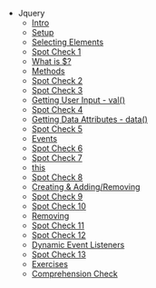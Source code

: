 - Jquery
  - [Intro](./Intro.md "Intro")
  - [Setup](./Setup.md "Setup")
  - [Selecting Elements](./Selecting-Elements.md "Selecting Elements")
  - [Spot Check 1](./Spot-Check-1.md "Spot Check 1")
  - [What is $?](./What-is---.md "What is $?")
  - [Methods](./Methods.md "Methods")
  - [Spot Check 2](./Spot-Check-2.md "Spot Check 2")
  - [Spot Check 3](./Spot-Check-3.md "Spot Check 3")
  - [Getting User Input - val()](./Getting-User-Input---val--.md "Getting User Input - val()")
  - [Spot Check 4](./Spot-Check-4.md "Spot Check 4")
  - [Getting Data Attributes - data()](./Getting-Data-Attributes---data--.md "Getting Data Attributes - data()")
  - [Spot Check 5](./Spot-Check-5.md "Spot Check 5")
  - [Events](./Events.md "Events")
  - [Spot Check 6](./Spot-Check-6.md "Spot Check 6")
  - [Spot Check 7](./Spot-Check-7.md "Spot Check 7")
  - [this](./this.md "this")
  - [Spot Check 8](./Spot-Check-8.md "Spot Check 8")
  - [Creating & Adding/Removing](./Creating---Adding-Removing.md "Creating & Adding/Removing")
  - [Spot Check 9](./Spot-Check-9.md "Spot Check 9")
  - [Spot Check 10](./Spot-Check-10.md "Spot Check 10")
  - [Removing](./Removing.md "Removing")
  - [Spot Check 11](./Spot-Check-11.md "Spot Check 11")
  - [Spot Check 12](./Spot-Check-12.md "Spot Check 12")
  - [Dynamic Event Listeners](./Dynamic-Event-Listeners.md "Dynamic Event Listeners")
  - [Spot Check 13](./Spot-Check-13.md "Spot Check 13")
  - [Exercises](./Exercises.md "Exercises")
  - [Comprehension Check](./Comprehension-Check.md "Comprehension Check")
